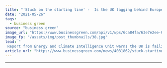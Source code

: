```yaml
---
title: "'Stuck on the starting line' -  Is the UK lagging behind Europe in the race for clean steel?"
date: "2021-05-26"
tags: 
  - business green
source: "business green"
image_url: "https://www.businessgreen.com/api/v1/wps/6ca84fa/63e7e2ee-0e50-4cf4-972c-42c249c83c69/5/hydrogen-iStock-1255388575-185x114.jpg"
image_fp: "/assets/img/post_thumbnails/38.jpg"
lead: "
 Report from Energy and Climate Intelligence Unit warns the UK is failing to match its European peers in its development of pioneering green steel projects ..."
article_url: "https://www.businessgreen.com/news/4031862/stuck-starting-line-uk-lagging-europe-race-clean-steel"
---
```


---
